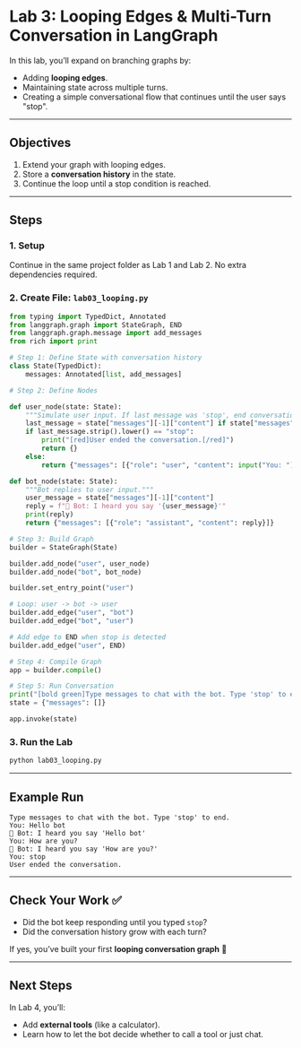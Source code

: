 # Lab 3: Looping Edges & Multi-Turn Conversation in LangGraph

In this lab, you’ll expand on branching graphs by:

* Adding **looping edges**.
* Maintaining state across multiple turns.
* Creating a simple conversational flow that continues until the user says "stop".

---

## Objectives

1. Extend your graph with looping edges.
2. Store a **conversation history** in the state.
3. Continue the loop until a stop condition is reached.

---

## Steps

### 1. Setup

Continue in the same project folder as Lab 1 and Lab 2. No extra dependencies required.

### 2. Create File: `lab03_looping.py`

```python
from typing import TypedDict, Annotated
from langgraph.graph import StateGraph, END
from langgraph.graph.message import add_messages
from rich import print

# Step 1: Define State with conversation history
class State(TypedDict):
    messages: Annotated[list, add_messages]

# Step 2: Define Nodes

def user_node(state: State):
    """Simulate user input. If last message was 'stop', end conversation."""
    last_message = state["messages"][-1]["content"] if state["messages"] else ""
    if last_message.strip().lower() == "stop":
        print("[red]User ended the conversation.[/red]")
        return {}
    else:
        return {"messages": [{"role": "user", "content": input("You: ")}]}

def bot_node(state: State):
    """Bot replies to user input."""
    user_message = state["messages"][-1]["content"]
    reply = f"🤖 Bot: I heard you say '{user_message}'"
    print(reply)
    return {"messages": [{"role": "assistant", "content": reply}]}

# Step 3: Build Graph
builder = StateGraph(State)

builder.add_node("user", user_node)
builder.add_node("bot", bot_node)

builder.set_entry_point("user")

# Loop: user -> bot -> user
builder.add_edge("user", "bot")
builder.add_edge("bot", "user")

# Add edge to END when stop is detected
builder.add_edge("user", END)

# Step 4: Compile Graph
app = builder.compile()

# Step 5: Run Conversation
print("[bold green]Type messages to chat with the bot. Type 'stop' to end.[/bold green]")
state = {"messages": []}

app.invoke(state)
```

### 3. Run the Lab

```bash
python lab03_looping.py
```

---

## Example Run

```text
Type messages to chat with the bot. Type 'stop' to end.
You: Hello bot
🤖 Bot: I heard you say 'Hello bot'
You: How are you?
🤖 Bot: I heard you say 'How are you?'
You: stop
User ended the conversation.
```

---

## Check Your Work ✅

* Did the bot keep responding until you typed `stop`?
* Did the conversation history grow with each turn?

If yes, you’ve built your first **looping conversation graph** 🎉

---

## Next Steps

In Lab 4, you’ll:

* Add **external tools** (like a calculator).
* Learn how to let the bot decide whether to call a tool or just chat.
